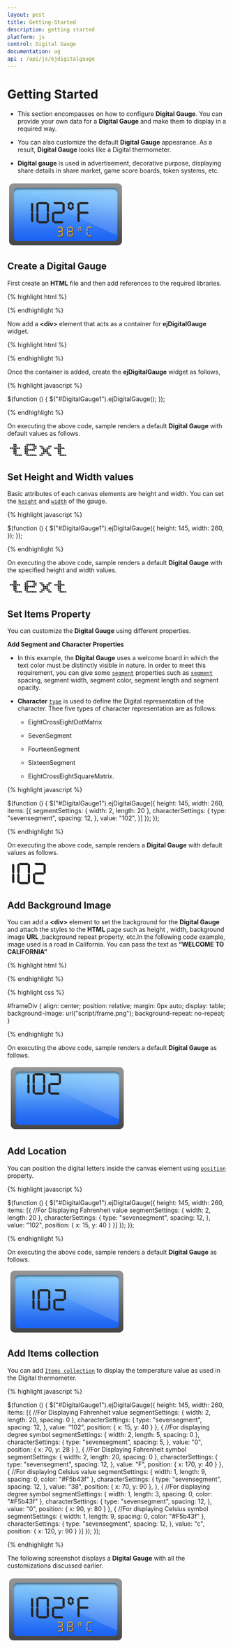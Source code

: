 ```yaml
---
layout: post
title: Getting-Started
description: getting started
platform: js
control: Digital Gauge
documentation: ug
api : /api/js/ejdigitalgauge
---
```


# Getting Started

* This section encompasses on how to configure **Digital Gauge**. You can provide your own data for a **Digital Gauge** and make them to display in a required way. 

* You can also customize the default **Digital Gauge** appearance. As a result, **Digital Gauge** looks like a Digital thermometer. 

* **Digital gauge** is used in advertisement, decorative purpose, displaying share details in share market, game score boards, token systems, etc.


![](/js/DigitalGauge/Getting-Started_images/Getting-Started_img1.png)

## Create a Digital Gauge

First create an **HTML** file and then add references to the required libraries.

{% highlight html %}

<!DOCTYPE html>
<html xmlns="http://www.w3.org/1999/xhtml">
<head>
    <meta name="viewport" content="width=device-width, initial-scale=1.0" />
    <meta charset="utf-8" />
    <link href="http://cdn.syncfusion.com/{{site.releaseversion}}/js/web/flat-azure/ej.web.all.min.css" rel="stylesheet" />
    <!--scripts-->
    <script src="http://cdn.syncfusion.com/js/assets/external/jquery-1.10.2.min.js"></script>
    <script src="http://cdn.syncfusion.com/{{site.releaseversion}}/js/web/ej.web.all.min.js"></script>
</head>



{% endhighlight %}



Now add a **&lt;div&gt;** element that acts as a container for **ejDigitalGauge** widget.



{% highlight html %}

<body>
    <div id="DigitalGauge1"></div>
</body>
</html>


{% endhighlight %}



Once the container is added, create the **ejDigitalGauge** widget as follows,



{% highlight javascript %}


 $(function () {
        $("#DigitalGauge1").ejDigitalGauge();
    });



{% endhighlight %}



On executing the above code, sample renders a default **Digital Gauge** with default values as follows.

![](/js/DigitalGauge/Getting-Started_images/Getting-Started_img2.png)

## Set Height and Width values

Basic attributes of each canvas elements are height and width. You can set the [`height`](../api/ejdigitalgauge#members:height) and [`width`](../api/ejdigitalgauge#members:width) of the gauge.

{% highlight javascript %}

 $(function () {
        $("#DigitalGauge1").ejDigitalGauge({
            height: 145,
            width: 260,
        });
    });


{% endhighlight %}



On executing the above code, sample renders a default **Digital Gauge** with the specified height and width values.

![](/js/DigitalGauge/Getting-Started_images/Getting-Started_img3.png)

## Set Items Property

You can customize the **Digital Gauge** using different properties.

**Add Segment and Character Properties**

* In this example, the **Digital Gauge** uses a welcome board in which the text color must be distinctly visible in nature. In order to meet this requirement, you can give some [`segment`](../api/ejdigitalgauge#members:matrixsegmentdata) properties such as [`segment`](../api/ejdigitalgauge#members:segmentdata) spacing, segment width, segment color, segment length and segment opacity.

* **Character** [`type`](../api/ejdigitalgauge#members:items-charactersettings-type) is used to define the Digital representation of the character. Thee five types of character representation are as follows:

  * EightCrossEightDotMatrix

  * SevenSegment

  * FourteenSegment

  * SixteenSegment 

  * EightCrossEightSquareMatrix.



{% highlight javascript %}

$(function () {
        $("#DigitalGauge1").ejDigitalGauge({
            height: 145,
            width: 260,
            items: [{
                segmentSettings: { width: 2, length: 20 },
                characterSettings: { type: "sevensegment", spacing: 12, },
                value: "102",
            }]
        });
    });


{% endhighlight %}

On executing the above code, sample renders a **Digital Gauge** with default values as follows.

![](/js/DigitalGauge/Getting-Started_images/Getting-Started_img4.png)

## Add Background Image

You can add a **&lt;div&gt;** element to set the background for the **Digital Gauge** and attach the styles to the **HTML** page such as height , width, background image **URL** ,background repeat property, etc.In the following code example, image used is a road in California. You can pass the text as **“WELCOME TO CALIFORNIA”**

{% highlight html %}

<div id="frameDiv">
    <div id="DigitalGauge1" style="width: 100%">
    </div>
</div>

{% endhighlight %}

{% highlight css %}


 #frameDiv {
        align: center;
        position: relative;
        margin: 0px auto;
        display: table;
        background-image: url("script/frame.png");
        background-repeat: no-repeat;
    }


{% endhighlight %}


On executing the above code, sample renders a default **Digital Gauge** as follows.           

![](/js/DigitalGauge/Getting-Started_images/Getting-Started_img5.png)

## Add Location

You can position the digital letters inside the canvas element using [`position`](../api/ejdigitalgauge#members:items-position) property.

{% highlight javascript %}

$(function () {
        $("#DigitalGauge1").ejDigitalGauge({
            height: 145,
            width: 260,
            items: [{
                //For Displaying Fahrenheit value
                segmentSettings: { width: 2, length: 20 },
                characterSettings: { type: "sevensegment", spacing: 12, },
                value: "102", position: { x: 15, y: 40 }
            }]
        });
    });


{% endhighlight %}

On executing the above code, sample renders a default **Digital Gauge** as follows.


![](/js/DigitalGauge/Getting-Started_images/Getting-Started_img6.png)

## Add Items collection

You can add [`Items collection`](../api/ejdigitalgauge#members:items) to display the temperature value as used in the Digital thermometer.

{% highlight javascript %}

 $(function () {
        $("#DigitalGauge1").ejDigitalGauge({
            height: 145, width: 260,
            items: [{
                //For Displaying Fahrenheit value
                segmentSettings: { width: 2, length: 20, spacing: 0 },
                characterSettings: { type: "sevensegment", spacing: 12, },
                value: "102",
                position: { x: 15, y: 40 }
            },
            {
                //For displaying degree symbol
                segmentSettings: { width: 2, length: 5, spacing: 0 },
                characterSettings: { type: "sevensegment", spacing: 5, },
                value: "0",
                position: { x: 70, y: 28 }
            },
            {
                //For Displaying Fahrenheit symbol
                segmentSettings: { width: 2, length: 20, spacing: 0 },
                characterSettings: { type: "sevensegment", spacing: 12, },
                value: "F",
                position: { x: 170, y: 40 }
            },
            {
                //For displaying Celsius value
                segmentSettings: { width: 1, length: 9, spacing: 0, color: "#F5b43f" },
                characterSettings: { type: "sevensegment", spacing: 12, },
                value: "38",
                position: { x: 70, y: 90 },
            },
            {
                //For displaying degree symbol
                segmentSettings: { width: 1, length: 3, spacing: 0, color: "#F5b43f" },
                characterSettings: { type: "sevensegment", spacing: 12, },
                value: "0",
                position: { x: 90, y: 80 }
            },
            {
                //For displaying Celsius symbol
                segmentSettings: { width: 1, length: 9, spacing: 0, color: "#F5b43f" },
                characterSettings: { type: "sevensegment", spacing: 12, },
                value: "c",
                position: { x: 120, y: 90 }
            }]
        });
    });


{% endhighlight %}



The following screenshot displays a **Digital Gauge** with all the customizations discussed earlier.

![](/js/DigitalGauge/Getting-Started_images/Getting-Started_img7.png)

